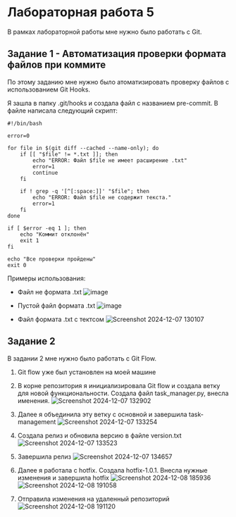 # Лабораторная работа 5
В рамках лабораторной работы мне нужно было работать с Git.
## Задание 1 - Автоматизация проверки формата файлов при коммите
По этому заданию мне нужно было атоматизировать проверку файлов с использованием Git Hooks. 

Я зашла в папку .git/hooks и создала файл с названием pre-commit. В файле написала следующий скрипт:

```
#!/bin/bash

error=0

for file in $(git diff --cached --name-only); do
    if [[ "$file" != *.txt ]]; then
        echo "ERROR: Файл $file не имеет расширение .txt"
        error=1
        continue
    fi

    if ! grep -q '[^[:space:]]' "$file"; then
        echo "ERROR: Файл $file не содержит текста."
        error=1
    fi
done

if [ $error -eq 1 ]; then
    echo "Коммит отклонён"
    exit 1
fi

echo "Все проверки пройдены"
exit 0

```

Примеры использования:
* Файл не формата .txt
![image](https://github.com/user-attachments/assets/37fbaa2b-7be2-4691-b065-a462cdb0f760)

* Пустой файл формата .txt
![image](https://github.com/user-attachments/assets/e1c2d1f2-9c11-4ada-8cee-17174c413710)

* Файл формата .txt с тектсом
![Screenshot 2024-12-07 130107](https://github.com/user-attachments/assets/3917cad0-5f74-4b36-9ca0-4f2e740b4132)

## Задание 2
В задании 2 мне нужно было работать с Git Flow.
1. Git flow уже был установлен на моей машине
2. В корне репозитория я инициализировала Git flow и создала ветку для новой функциональности. Создала файл task_manager.py, внесла именения.
![Screenshot 2024-12-07 132902](https://github.com/user-attachments/assets/54514892-1656-4231-92ac-2e1f371de917)
3. Далее я объединила эту ветку с основной и завершила task-management
![Screenshot 2024-12-07 133254](https://github.com/user-attachments/assets/60718fe1-127d-4d3b-b343-88ef9e838100)
4. Создала релиз и обновила версию в файле version.txt
![Screenshot 2024-12-07 133523](https://github.com/user-attachments/assets/d6292763-c11b-4cae-b9a5-08d9e074f126)
5. Завершила релиз
![Screenshot 2024-12-07 134657](https://github.com/user-attachments/assets/7c50b2b4-5901-4173-8ad3-3c20f11dc045)

6. Далее я работала с hotfix. Создала hotfix-1.0.1. Внесла нужные изменения и завершила hotfix
![Screenshot 2024-12-08 185936](https://github.com/user-attachments/assets/32767f31-e7e1-4c7d-b853-45b2bf9af58a)
![Screenshot 2024-12-08 191058](https://github.com/user-attachments/assets/88d43389-026b-4779-8b47-afaad251bb01)


7. Отправила изменения на удаленный репозиторий
![Screenshot 2024-12-08 191120](https://github.com/user-attachments/assets/4ca98ab0-d2a4-4448-a77d-a27107e98635)


